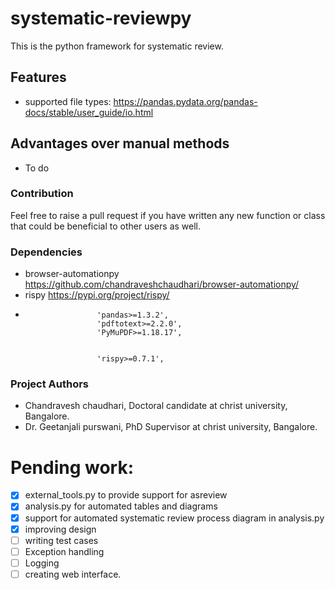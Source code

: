 # systematic-reviewpy
This is the python framework for systematic review.

## Features
- supported file types: https://pandas.pydata.org/pandas-docs/stable/user_guide/io.html

## Advantages over manual methods
- To do

### Contribution
Feel free to raise a pull request if you have written any new function or class that 
could be beneficial to other users as well.

### Dependencies
- browser-automationpy https://github.com/chandraveshchaudhari/browser-automationpy/
- rispy https://pypi.org/project/rispy/
- 
                      'pandas>=1.3.2',
                      'pdftotext>=2.2.0',
                      'PyMuPDF>=1.18.17',
                      
                     
                      'rispy>=0.7.1',
                      

### Project Authors
- Chandravesh chaudhari, Doctoral candidate at christ university, Bangalore.
- Dr. Geetanjali purswani, PhD Supervisor at christ university, Bangalore.

# Pending work:
- [x] external_tools.py to provide support for asreview
- [x] analysis.py for automated tables and diagrams
- [x] support for automated systematic review process diagram in analysis.py
- [x] improving design
- [ ] writing test cases
- [ ] Exception handling
- [ ] Logging
- [ ] creating web interface.
